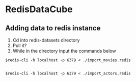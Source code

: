 # RedisDataCube

## Adding data to redis instance

1. Cd into redis-datasets directory
2. Pull it?
3. While in the directory input the commands below

```console
$redis-cli -h localhost -p 6379 < ./import_movies.redis


$redis-cli -h localhost -p 6379 < ./import_actors.redis
```
